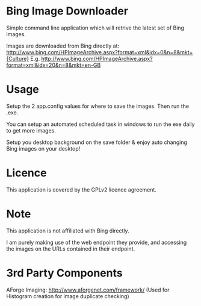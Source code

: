 Bing Image Downloader
=================

Simple command line application which will retrive the latest set of Bing images.

Images are downloaded from Bing directly at: http://www.bing.com/HPImageArchive.aspx?format=xml&idx=0&n=8&mkt={Culture}
E.g. http://www.bing.com/HPImageArchive.aspx?format=xml&idx=20&n=8&mkt=en-GB

Usage
=================

Setup the 2 app.config values for where to save the images.
Then run the .exe.

You can setup an automated scheduled task in windows to run the exe daily to get more images.

Setup you desktop background on the save folder & enjoy auto changing Bing images on your desktop!

Licence
=================

This application is covered by the GPLv2 licence agreement.

Note
=================

This application is not affiliated with Bing directly.

I am purely making use of the web endpoint they provide, and accessing the images on the URLs contained in their endpoint.

3rd Party Components
=================

AForge Imaging: http://www.aforgenet.com/framework/
(Used for Histogram creation for image duplicate checking)
